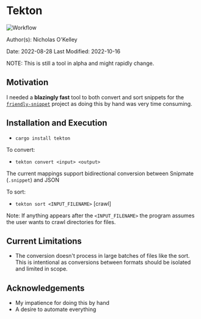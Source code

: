 # Tekton

![Workflow](https://github.com/OkelleyDevelopment/tekton/actions/workflows/rust.yml/badge.svg)

Author(s): Nicholas O'Kelley

Date: 2022-08-28
Last Modified: 2022-10-16

NOTE: This is still a tool in alpha and might rapidly change.

## Motivation

I needed a **blazingly fast** tool to both convert and sort snippets for 
the [`friendly-snippet`](https://github.com/rafamadriz/friendly-snippets) project as 
doing this by hand was very time consuming.

## Installation and Execution

- `cargo install tekton`

To convert: 

- `tekton convert <input> <output>`

The current mappings support bidirectional conversion between Snipmate (`.snippet`) and JSON

To sort: 
- `tekton sort <INPUT_FILENAME>` [crawl]

Note: If anything appears after the `<INPUT_FILENAME>` the program assumes the user wants to crawl directories for files.

## Current Limitations

- The conversion doesn't process in large batches of files like the sort. This is intentional as conversions between formats should be isolated and limited in scope.

## Acknowledgements

- My impatience for doing this by hand 
- A desire to automate everything